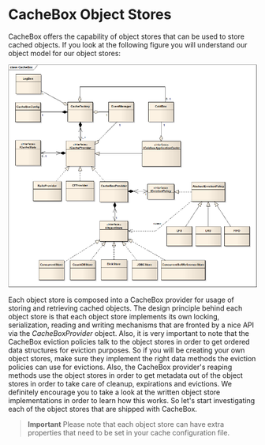 # CacheBox Object Stores

CacheBox offers the capability of object stores that can be used to store cached objects. If you look at the following figure you will understand our object model for our object stores:

<img src="../images/cachebox_majorclasses.png">

Each object store is composed into a CacheBox provider for usage of storing and retrieving cached objects. The design principle behind each object store is that each object store implements its own locking, serialization, reading and writing mechanisms that are fronted by a nice API via the *CacheBoxProvider* object. Also, it is very important to note that the CacheBox eviction policies talk to the object stores in order to get ordered data structures for eviction purposes. So if you will be creating your own object stores, make sure they implement the right data methods the eviction policies can use for evictions. Also, the CacheBox provider's reaping methods use the object stores in order to get metadata out of the object stores in order to take care of cleanup, expirations and evictions. We definitely encourage you to take a look at the written object store implementations in order to learn how this works. So let's start investigating each of the object stores that are shipped with CacheBox.

> **Important** Please note that each object store can have extra properties that need to be set in your cache configuration file.


